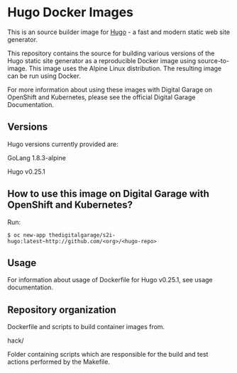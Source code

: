 # Hugo Docker Images

This is an source builder image for [Hugo](http://www.gohugo.io) - a fast and modern static web site generator.

This repository contains the source for building various versions of the Hugo static site generator as a reproducible Docker image using source-to-image. This image uses the Alpine Linux distribution. The resulting image can be run using Docker.

For more information about using these images with Digital Garage on OpenShift and Kubernetes, please see the official Digital Garage Documentation.

## Versions

Hugo versions currently provided are:

GoLang 1.8.3-alpine

Hugo v0.25.1

## How to use this image on Digital Garage with OpenShift and Kubernetes?

Run:

```
$ oc new-app thedigitalgarage/s2i-hugo:latest~http://github.com/<org>/<hugo-repo>
```

## Usage

For information about usage of Dockerfile for Hugo v0.25.1, see usage documentation.

## Repository organization

<hugo-version>

Dockerfile and scripts to build container images from.

hack/

Folder containing scripts which are responsible for the build and test actions performed by the Makefile.
